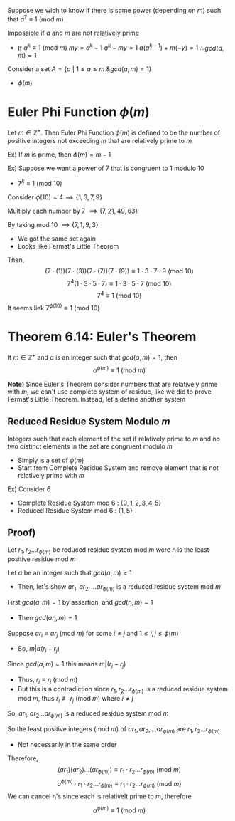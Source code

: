 Suppose we wich to know if there is some power (depending on $m$) such that $a^{?}\equiv 1\text{ (mod }m)$

Impossible if $a$ and $m$ are not relatively prime
- If $a^{k}\equiv 1\text{ (mod }m)$
	 $my=a^{k}-1$
	 $a^{k}-my=1$
	 $a(a^{k-1})+m(-y)=1$
	 $\therefore gcd(a,m)=1$

Consider a set $A=\{a\text{ | } 1\leq a\leq m \text{ \& }gcd(a,m)=1\}$
- $\phi(m)$

# Euler Phi Function $\phi(m)$
Let $m\in\mathbb{Z}^{+}$. Then Euler Phi Function $\phi(m)$ is defined to be the number of positive integers not exceeding $m$ that are relatively prime to $m$

Ex)
If $m$ is prime, then $\phi(m)=m-1$

Ex)
Suppose we want a power of 7 that is congruent to 1 modulo 10
- $7^{k}\equiv 1\text{ (mod }10)$

Consider $\phi(10)=4 \implies \{1,3,7,9\}$

Multiply each number by 7 $\implies \{7,21,49,63\}$

By taking mod 10 $\implies\{7,1,9,3\}$
- We got the same set again
- Looks like Fermat's Little Theorem

Then, 
$$(7\cdot(1))(7\cdot(3))(7\cdot(7))(7\cdot(9))\equiv 1\cdot 3\cdot 7 \cdot 9\text{ (mod }10)$$
$$7^{4}(1\cdot 3\cdot 5\cdot 7) \equiv 1\cdot 3\cdot 5\cdot 7\text{ (mod }10)$$
$$7^{4}\equiv 1\text{ (mod }10)$$
It seems liek $7^{\phi(10)}\equiv 1\text{ (mod }10)$

# Theorem 6.14: Euler's Theorem
If $m\in\mathbb{Z}^{+}$ and $a$ is an integer such that $gcd(a,m)=1$, then
$$a^{\phi(m)}\equiv 1\text{ (mod }m)$$

**Note)**
Since Euler's Theorem consider numbers that are relatively prime with $m$, we can't use complete system of residue, like we did to prove Fermat's Little Theorem. Instead, let's define another system

## Reduced Residue System Modulo $m$
Integers such that each element of the set if relatively prime to $m$ and no two distinct elements in the set are congruent modulo $m$
- Simply is a set of $\phi(m)$
- Start from Complete Residue System and remove element that is not relatively prime with $m$

Ex) 
Consider 6
- Complete Residue System mod 6 : $\{0,1,2,3,4, 5\}$
- Reduced Residue System mod 6 : $\{1,5\}$

## Proof)
Let $r_{1}, r_{2}\dots r_{\phi(m)}$ be reduced residue system mod $m$ were $r_{i}$ is the least positive residue mod $m$

Let $a$ be an integer such that $gcd(a,m)=1$
- Then, let's show $ar_{1}, ar_{2}, \dots ar_{\phi(m)}$ is a reduced residue system mod $m$

First $gcd(a,m)=1$ by assertion, and $gcd(r_{i}, m)=1$
- Then $gcd(ar_{i}, m)=1$

Suppose $ar_{i}\equiv ar_{j}\text{ (mod }m)$ for some $i\neq j$ and $1\leq i,j\leq\phi(m)$
- So, $m|a(r_{i}-r_{j})$

Since $gcd(a,m)=1$ this means $m|(r_{i}-r_{j})$
- Thus, $r_{i}\equiv r_{j}\text{ (mod }m)$
- But this is a contradiction since $r_{1}, r_{2}\dots r_{\phi(m)}$ is a reduced residue system mod $m$, thus $r_{i}\not\equiv r_{j}\text{ (mod }m)$ where $i\neq j$

So, $ar_{1}, ar_{2}\dots ar_{\phi(m)}$ is a reduced residue system mod $m$

So the least positive integers (mod $m$) of $ar_{1}, ar_{2}, \dots ar_{\phi(m)}$ are $r_{1}, r_{2}\dots r_{\phi(m)}$
- Not necessarily in the same order

Therefore, 
$$(ar_{1})(ar_{2})\dots(ar_{\phi(m)})\equiv r_{1}\cdot r_{2}\dots r_{\phi(m)}\text{ (mod }m)$$
$$a^{\phi(m)}\cdot r_{1}\cdot r_{2}\dots r_{\phi(m)}\equiv r_{1}\cdot r_{2}\dots r_{\phi(m)}\text{ (mod }m)$$
We can cancel $r_{i}$'s since each is relativelt prime to $m$, therefore
$$a^{\phi(m)}\equiv 1 \text{ (mod }m)$$
